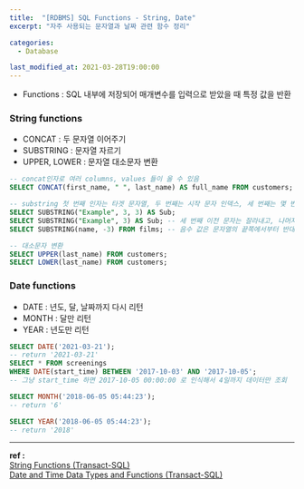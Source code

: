 ```yaml
---
title:  "[RDBMS] SQL Functions - String, Date"
excerpt: "자주 사용되는 문자열과 날짜 관련 함수 정리"

categories:
  - Database

last_modified_at: 2021-03-28T19:00:00
---
```


- Functions : SQL 내부에 저장되어 매개변수를 입력으로 받았을 때 특정 값을 반환


### String functions
- CONCAT : 두 문자열 이어주기
- SUBSTRING : 문자열 자르기
- UPPER, LOWER : 문자열 대소문자 변환

```sql
-- concat인자로 여러 columns, values 들이 올 수 있음
SELECT CONCAT(first_name, " ", last_name) AS full_name FROM customers;

-- substring 첫 번째 인자는 타겟 문자열, 두 번째는 시작 문자 인덱스, 세 번째는 몇 번째까지 자를지 결정하는 값
SELECT SUBSTRING("Example", 3, 3) AS Sub;
SELECT SUBSTRING("Example", 3) AS Sub; -- 세 번째 이전 문자는 잘라내고, 나머지 문자열만 반환
SELECT SUBSTRING(name, -3) FROM films; -- 음수 값은 문자열의 끝쪽에서부터 반대로 진행(끝에서 세 번째 문자열부터 자르기)

-- 대소문자 변환
SELECT UPPER(last_name) FROM customers;
SELECT LOWER(last_name) FROM customers;
```


### Date functions
- DATE : 년도, 달, 날짜까지 다시 리턴
- MONTH : 달만 리턴
- YEAR : 년도만 리턴

```sql
SELECT DATE('2021-03-21');
-- return '2021-03-21'
SELECT * FROM screenings
WHERE DATE(start_time) BETWEEN '2017-10-03' AND '2017-10-05';
-- 그냥 start_time 하면 2017-10-05 00:00:00 로 인식해서 4일까지 데이터만 조회

SELECT MONTH('2018-06-05 05:44:23');
-- return '6'

SELECT YEAR('2018-06-05 05:44:23');
-- return '2018'
```

----
**ref :**  
[String Functions (Transact-SQL)](https://docs.microsoft.com/en-us/sql/t-sql/functions/string-functions-transact-sql?view=sql-server-ver15)  
[Date and Time Data Types and Functions (Transact-SQL)](https://docs.microsoft.com/en-us/sql/t-sql/functions/date-and-time-data-types-and-functions-transact-sql?view=sql-server-ver15)  
